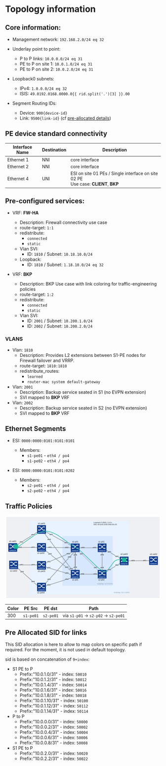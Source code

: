 # Topology information

## Core information:

- Management network: `192.168.2.0/24 eq 32`

- Underlay point to point:
  - P to P links: `10.0.0.0/24 eq 31`
  - PE to P on site 1: `10.0.1.0/24 eq 31`
  - PE to P on site 2: `10.0.2.0/24 eq 31`

- Loopback0 subnets:
  - IPv4: `1.0.0.0/24 eq 32`
  - ISIS: `49.0192.0168.0000.0{{ rid.split('.')[3] }}.00`

- Segment Routing IDs:
  - Device: `900{device-id}`
  - Link: `9500{link-id}` (cf [pre-allocated details](#pre-allocated-sid-for-links))

## PE device standard connectivity

|Interface Name| Destination | Description |
|--------------|-------------|-------------|
| Ethernet 1 | NNI | core interface |
| Ethernet 2 | NNI | core interface |
| Ethernet 4 | UNI | ESI on site 01 PEs / Single interface on site 02 PE<br/>Use case: __CLIENT__, __BKP__ |

## Pre-configured services:

- VRF: __FW-HA__
  - Description: Firewall connectivity use case
  - route-target: `1:1`
  - redistribute:
      - `connected`
      - `static`
  - Vlan SVI:
      - ID: `1810` / Subnet: `10.18.10.0/24`
  - Loopback:
    - ID: `1810` / Subnet: `1.18.10.0/24 eq 32`

- VRF: __BKP__
  - Description: BKP Use case with link coloring for traffic-engineering policies
  - route-target: `1:2`
  - redistribute:
      - `connected`
      - `static`
  - Vlan SVI:
      - ID: `2001` / Subnet: `10.200.1.0/24`
      - ID: `2002` / Subnet: `10.200.2.0/24`

### VLANS

- Vlan: `1810`
  - Description: Provides L2 extensions between S1-PE nodes for Firewall failover and VRRP.
  - route-target: `1810:1810`
  - redistribute_routes:
      - `learned`
      - `router-mac system default-gateway`
- Vlan: `2001`
  - Description: Backup service seated in S1 (no EVPN extension)
  - SVI mapped to __BKP__ VRF
- Vlan: `2002`
  - Description: Backup service seated in S2 (no EVPN extension)
  - SVI mapped to __BKP__ VRF

## Ethernet Segments

- ESI: `0000:0000:0101:0101:0101`
  - Members:
    - `s1-pe01` - `eth4 / po4`
    - `s1-pe02` - `eth4 / po4`

- ESI: `0000:0000:0101:0101:0202`
  - Members:
    - `s2-pe01` - `eth4 / po4`
    - `s2-pe02` - `eth4 / po4`

## Traffic Policies

![VPN Steering topology](../imgs/vpn-steering-topology.png)

| Color | PE Src | PE dst | Path |
|-------|--------|--------|------|
| 300 | `s1-pe01` | `s2-pe01` | via `s1-p01` -> `s2-p02` -> `s2-pe01` |

## Pre Allocated SID for links

This SID allocation is here to allow to map colors on specific path if required. For the moment, it is not used in default topology.

sid is based on concatenation of `9+index`:

- S1 PE to P
  - Prefix:"10.0.1.0/31" - index: `50010`
  - Prefix:"10.0.1.2/31" - index: `50012`
  - Prefix:"10.0.1.4/31" - index: `50014`
  - Prefix:"10.0.1.6/31" - index: `50016`
  - Prefix:"10.0.1.8/31" - index: `50018`
  - Prefix:"10.0.1.10/31" - index: `50100`
  - Prefix:"10.0.1.12/31" - index: `50112`
  - Prefix:"10.0.1.14/31" - index: `50114`
- P to P
  - Prefix:"10.0.0.0/31" - index: `50000`
  - Prefix:"10.0.0.2/31" - index: `50002`
  - Prefix:"10.0.0.4/31" - index: `50004`
  - Prefix:"10.0.0.6/31" - index: `50006`
  - Prefix:"10.0.0.8/31" - index: `50008`
- S1 PE to P
  - Prefix:"10.0.2.0/31" - index: `50020`
  - Prefix:"10.0.2.2/31" - index: `50022`